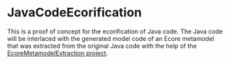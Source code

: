 # JavaCodeEcorification
This is a proof of concept for the ecorification of Java code. The Java code will be interlaced with the generated model code of an Ecore metamodel that was extracted from the original Java code with the help of the [EcoreMetamodelExtraction project](https://github.com/tsaglam/EcoreMetamodelExtraction).